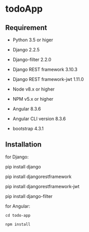 # todoApp

## Requirement

- Python 3.5 or higer

- Django 2.2.5

- Django-filter 2.2.0

- Django REST framework 3.10.3

- Django REST framework-jwt 1.11.0

- Node v8.x or higher

- NPM v5.x or higher

- Angular 8.3.6

- Angular CLI version 8.3.6

- bootstrap 4.3.1

## Installation

for Django:

pip install django

pip install djangorestframework

pip install djangorestframework-jwt

pip install django-filter

for Angular:

``cd todo-app``

``npm install``
